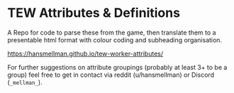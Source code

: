 
# TEW Attributes & Definitions

A Repo for code to parse these from the game, then translate them to a presentable html format with colour coding and subheading organisation.

https://hansmellman.github.io/tew-worker-attributes/

For further suggestions on attribute groupings (probably at least 3+ to be a group) feel free to get in contact via reddit (u/hansmellman) or Discord (`_mellman_`).